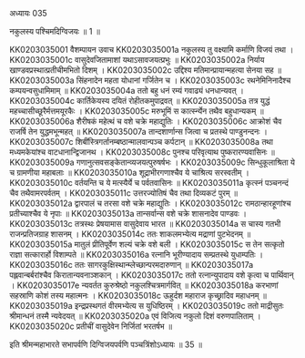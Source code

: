 अध्यायः 035

नकुलस्य पश्चिमदिग्विजयः ॥ 1 ॥

KK0203035001	वैशम्पायन उवाच 
KK0203035001a	नकुलस्य तु वक्ष्यामि कर्माणि विजयं तथा ।
KK0203035001c	वासुदेवजितामाशां यथाऽसावजयत्प्रभुः ॥
KK0203035002a	निर्याय खाण्डवप्रस्थात्प्रतीचीमभितो दिशम् ।
KK0203035002c	उद्दिश्य मतिमान्प्रायान्महत्या सेनया सह ॥
KK0203035003a	सिंहनादेन महता योधानां गर्जितेन च ।
KK0203035003c	रथनेमिनिनादैश्च कम्पयन्वसुधामिमाम् ॥
KK0203035004a	ततो बहु धनं रम्यं गवाढ्यं धनधान्यवत् ।
KK0203035004c	कार्तिकेयस्य दयितं रोहीतकमुपाद्रवत्  ॥
KK0203035005a	तत्र युद्धं महच्चासीच्छूरैर्मत्तमयूरकैः ।
KK0203035005c	मरुभूमिं स कार्त्स्न्येन तथैव बहुधान्यकम् ॥
KK0203035006a	शैरीषकं महेत्थं च वशे चक्रे महाद्युतिः ।
KK0203035006c	आक्रोशं चैव राजर्षि तेन युद्धमभून्महत् ॥
KK0203035007a	तान्दशार्णान्स जित्वा च प्रतस्थे पाण्डुनन्दनः ।
KK0203035007c	शिबींस्त्रिगर्तानम्बष्ठान्मालवान्पञ्च कर्पटान् ॥
KK0203035008a	तथा मध्यमकेयांश्च वाटधानान्द्विजानथ ।
KK0203035008c	पुनश्च परिवृत्याथ पुष्करारण्यवासिनः ॥
KK0203035009a	गणानुत्सवसङ्केतान्व्यजयत्पुरुषर्षभः ।
KK0203035009c	सिन्धुकूलाश्रिता ये च ग्रामणीया महाबलाः ॥
KK0203035010a	शूद्राभीरगणाश्चैव ये चाश्रित्य सरस्वतीम् ।
KK0203035010c	वर्तयन्ति च ये मत्स्यैर्ये च पर्वतवासिनः ॥
KK0203035011a	कृत्स्नं पञ्चनन्दं चैव तथैवामरपर्वतम् ।
KK0203035011c	उत्तरज्योतिषं चैव तथा दिव्यकटं पुरम् ॥
KK0203035012a	द्वारपालं च तरसा वशे चक्रे महाद्युतिः ।
KK0203035012c	रामठान्हारहूणांश्च प्रतीच्याश्चैव ये नृपाः ॥
KK0203035013a	तान्सर्वान्स वशे चक्रे शासनादेव पाण्डवः ।
KK0203035013c	तत्रस्थः प्रेषयामास वासुदेवाय भारत ॥
KK0203035014a	स चास्य गतभी राजन्प्रतिजग्राह शासनम् ।
KK0203035014c	ततः शाकलमभ्येत्य मद्राणां पुटभेदनम् ॥
KK0203035015a	मातुलं प्रीतिपूर्वेण शल्यं चक्रे वशे बली ।
KK0203035015c	स तेन सत्कृतो राज्ञा सत्कारार्हो विशाम्पते ॥
KK0203035016a	रत्नानि भूरीण्यादाय सम्प्रतस्थे युधाम्पतिः ।
KK0203035016c	ततः सागरकुक्षिस्थान्म्लेच्छान्परमदारुणान् ॥
KK0203035017a	पह्लवान्बर्बरांश्चैव किरातान्यवनाञ्शकान् ।
KK0203035017c	ततो रत्नान्युपादाय वशे कृत्वा च पार्थिवान् ।
KK0203035017e	न्यवर्तत कुरुश्रेष्ठो नकुलश्चित्रमार्गवित् ॥
KK0203035018a	करभाणां सहस्राणि कोशं तस्य महात्मनः ।
KK0203035018c	ऊहुर्दश महाराज कृच्छ्रादिव महाधनम् ॥
KK0203035019a	इन्द्रप्रस्थगतं वीरमभ्येत्य स युधिष्ठिरम् ।
KK0203035019c	ततो माद्रीसुतः श्रीमान्धनं तस्मै न्यवेदयत् ॥
KK0203035020a	एवं विजित्य नकुलो दिशं वरुणपालिताम् ।
KK0203035020c	प्रतीचीं वासुदेवेन निर्जितां भरतर्षभ ॥ 

इति श्रीमन्महाभारते सभापर्वणि दिग्विजयपर्वणि पञ्चत्रिंशोऽध्यायः ॥ 35 ॥
